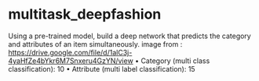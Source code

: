 # multitask_deepfashion
Using a pre-trained model, build a deep network that predicts the category and attributes of an item simultaneously.  image from : https://drive.google.com/file/d/1alC3j-4yaHfZe4bYkr6M7Snxeru4GzYN/view  • Category (multi class classification): 10  • Attribute (multi label classification): 15
